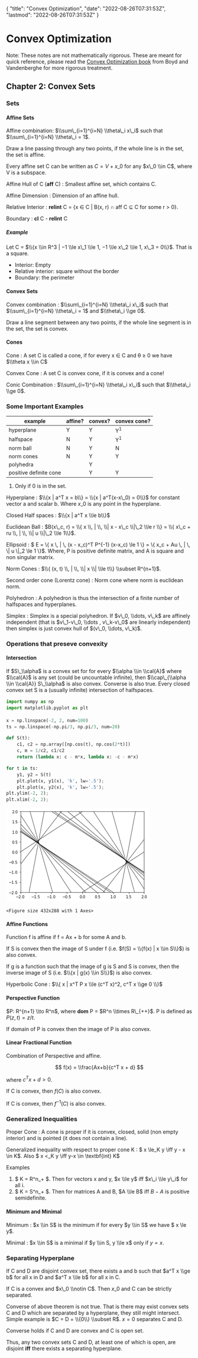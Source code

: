 {
  "title": "Convex Optimization",
  "date": "2022-08-26T07:31:53Z",
  "lastmod": "2022-08-26T07:31:53Z"
}


# Convex Optimization

<!--eofm-->


Note:
These notes are not mathematically rigorous. These are meant for quick reference, please read the [Convex Optimization book](https://web.stanford.edu/~boyd/cvxbook/) from Boyd and Vandenberghe for more rigorous treatment.


## Chapter 2: Convex Sets


### Sets


#### Affine Sets


Affine combination: $\\sum\_{i=1}^{i=N} \\theta\_i x\_i$ such that $\\sum\_{i=1}^{i=N} \\theta\_i = 1$.

Draw a line passing through any two points, if the whole line is in the set, the set is affine.

Every affine set C can be written as $C = V + x\_0$ for any $x\_0 \\in C$, where V is a subspace.

Affine Hull of C (**aff** C)
: Smallest affine set, which contains C.

Affine Dimension
: Dimension of an affine hull.

Relative Interior
: **relint** C = {x ∈ C | B(x, r) ∩ aff C ⊆ C for some r > 0}.

Boundary
: **cl** C - **relint** C

##### Example

Let C = $\\{x \\in R^3 | −1 \\le x\_1 \\le 1, −1 \\le x\_2 \\le 1, x\_3 = 0\\}$. That is a square.

- Interior: Empty
- Relative interior: square without the border
- Boundary: the perimeter


#### Convex Sets

Convex combination
: $\\sum\_{i=1}^{i=N} \\theta\_i x\_i$ such that $\\sum\_{i=1}^{i=N} \\theta\_i = 1$ and $\\theta\_i \\ge 0$.

Draw a line segment between any two points, if the whole line segment is in the set, the set is convex.


#### Cones

Cone
: A set C is called a cone, if for every x ∈ C and θ ≥ 0 we have $\\theta x \\in C$

Convex Cone
: A set C is convex cone, if it is convex and a cone!

Conic Combination
:  $\\sum\_{i=1}^{i=N} \\theta\_i x\_i$ such that $\\theta\_i \\ge 0$.


### Some Important Examples

| example                | affine? | convex? | convex cone?  |
| ---------------------- | ------- | ------- | ------------- |
| hyperplane             | Y       | Y       | Y<sup>1</sup> |
| halfspace              | N       | Y       | Y<sup>1</sup> |
| norm ball              | N       | Y       | N             |
| norm cones             | N       | Y       | Y             |
| polyhedra              |         | Y       |               |
| positive definite cone |         | Y       | Y             |

1. Only if 0 is in the set.


Hyperplane
: $\\{x | a^T x = b\\} = \\{x | a^T(x-x\_0) = 0\\}$ for constant vector a and scalar b. Where $x\_0$ is any point in the hyperplane.

Closed Half spaces
: $\\{x | a^T x \\le b\\}$

Euclidean Ball
: $B(x\_c, r) = \\{ x \\, | \\, \\| x - x\_c \\|\_2 \\le r \\} = \\{  x\_c + ru \\, | \\, \\| u \\|\_2 \\le 1\\}$.

Ellipsoid
: $ E = \\{ x \\, | \\, (x - x\_c)^T P^{-1} (x-x\_c) \\le 1 \\} = \\{ x\_c + Au \\, | \\, \\| u \\|\_2 \\le 1 \\}$. Where, P is positive definite matrix, and A is square and non singular matrix.

Norm Cones
: $\\{ (x, t) \\, | \\, \\| x \\| \\le t\\} \\subset R^{n+1}$.

Second order cone (Lorentz cone)
: Norm cone where norm is euclidean norm.

Polyhedron
: A polyhedron is thus the intersection of a finite number of halfspaces and hyperplanes.

Simplex
: Simplex is a special polyhedron. If $v\_0, \\dots, v\_k$ are affinely independent (that is $v\_1-v\_0, \\dots , v\_k-v\_0$ are linearly independent) then simplex is just convex hull of $(v\_0, \\dots, v\_k)$.




### Operations that preseve convexity


#### Intersection

If $S\_\\alpha$ is a convex set for for every $\\alpha \\in \\cal{A}$ where $\\cal{A}$ is any set (could be uncountable infinite), then $\\cap\_{\\alpha \\in \\cal{A}} S\_\\alpha$ is also convex. Converse is also true. Every closed convex set S is a (usually infinite) intersection of halfspaces.


```python
import numpy as np
import matplotlib.pyplot as plt

x = np.linspace(-2, 2, num=100)
ts = np.linspace(-np.pi/3, np.pi/3, num=20)

```


```python
def S(t):
    c1, c2 = np.array([np.cos(t), np.cos(2*t)])
    c, m = 1/c2, c1/c2
    return (lambda x: c - m*x, lambda x: -c - m*x)

```


```python
for t in ts:
    y1, y2 = S(t)
    plt.plot(x, y1(x), 'k', lw='.5');
    plt.plot(x, y2(x), 'k', lw='.5');
plt.ylim(-2, 2);
plt.xlim(-2, 2);

```
![output image for above cell](images/5c5d61291f1a421f53dc37afdf5908e5.png)
```text
<Figure size 432x288 with 1 Axes>

```


#### Affine Functions

Function f is affine if f = Ax + b for some A and b.

If S is convex then the image of S under f (i.e. $f(S) = \\{f(x) | x \\in S\\}$) is also convex. 

If g is a function such that the image of g is S and S is convex, then the inverse image of S (i.e. $\\{x | g(x) \\in S\\}$) is also convex.

Hyperbolic Cone
: $\\{ x | x^T P x \\le (c^T x)^2, c^T x \\ge 0 \\}$


#### Perspective Function

$P: R^{n+1} \\to R^n$, where **dom** P = $R^n \\times R\_{++}$. P is defined as $P(z, t) = z/t$.

If domain of P is convex then the image of P is also convex.


#### Linear Fractional Function

Combination of Perspective and affine.

$$
f(x) = \\frac{Ax+b}{c^T x + d}
$$

where $c^Tx+d > 0$.

If C is convex, then $f(C)$ is also convex. 

If C is convex, then $f^{-1}(C)$ is also convex.


### Generalized Inequalities


Proper Cone
: A cone is proper if it is convex, closed, solid (non empty interior) and is pointed (it does not contain a line).

Generalized inequality with respect to proper cone K
: $ x \\le\_K y \\iff y - x \\in K$. Also $ x <\_K y \\iff y-x \\in \\textbf{int} K$


Examples
1. $ K = R^n\_+ $. Then for vectors x and y,  $x \\le y$ iff $x\_i \\le y\_i$ for all i.
2. $ K = S^n\_+ $. Then for matrices A and B, $A \\le B$ iff $B - A$ is positive semidefinite.


#### Minimum and Minimal

Minimum
: $x \\in S$ is the minimum if for every $y \\in S$ we have $ x \\le y$.

Minimal
: $x \\in S$ is a minimal if $y \\in S, y \\le x$ only if $y = x$.


### Separating Hyperplane

If C and D are disjoint convex set, there exists a and b such that $a^T x \\ge b$ for all x in D and $a^T x \\le b$ for all x in C.

If C is a convex and $x\_0 \\notin C$. Then $x\_0$ and C can be strictly separated.


Converse of above theorem is not true. That is there may exist convex sets C and D which are separated by a hyperplane, they still might intersect. Simple example is $C = D = \\{0\\} \\subset R$. $x = 0$ separates C and D.

Converse holds if C and D are convex and C is open set.

Thus, any two convex sets C and D, at least one of which is open, are disjoint **iff** there exists a separating hyperplane. 



```python


```

